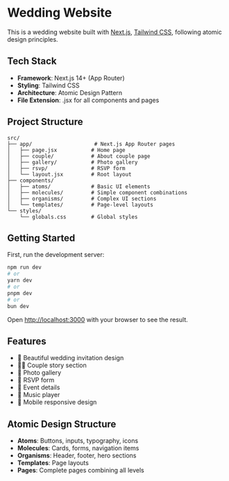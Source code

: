 # Wedding Website

This is a wedding website built with [Next.js](https://nextjs.org), [Tailwind CSS](https://tailwindcss.com), following atomic design principles.

## Tech Stack

- **Framework**: Next.js 14+ (App Router)
- **Styling**: Tailwind CSS
- **Architecture**: Atomic Design Pattern
- **File Extension**: .jsx for all components and pages

## Project Structure

```
src/
├── app/                    # Next.js App Router pages
│   ├── page.jsx           # Home page
│   ├── couple/            # About couple page
│   ├── gallery/           # Photo gallery
│   ├── rsvp/              # RSVP form
│   └── layout.jsx         # Root layout
├── components/
│   ├── atoms/             # Basic UI elements
│   ├── molecules/         # Simple component combinations
│   ├── organisms/         # Complex UI sections
│   └── templates/         # Page-level layouts
└── styles/
    └── globals.css        # Global styles
```

## Getting Started

First, run the development server:

```bash
npm run dev
# or
yarn dev
# or
pnpm dev
# or
bun dev
```

Open [http://localhost:3000](http://localhost:3000) with your browser to see the result.

## Features

- 🎊 Beautiful wedding invitation design
- 👰‍♀️ Couple story section
- 📸 Photo gallery
- 📝 RSVP form
- 📅 Event details
- 🎵 Music player
- 📱 Mobile responsive design

## Atomic Design Structure

- **Atoms**: Buttons, inputs, typography, icons
- **Molecules**: Cards, forms, navigation items
- **Organisms**: Header, footer, hero sections
- **Templates**: Page layouts
- **Pages**: Complete pages combining all levels
